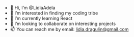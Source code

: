 - 👋 Hi, I’m @LidiaAdela
- 👀 I’m interested in finding my coding tribe
- 🌱 I’m currently learning React
- 💞️ I’m looking to collaborate on interesting projects
- 📫 You can reach me by email: lidia.dragulin@gmail.com

<!---
LidiaAdela/LidiaAdela is a ✨ special ✨ repository because its `README.md` (this file) appears on your GitHub profile.
You can click the Preview link to take a look at your changes.
--->
